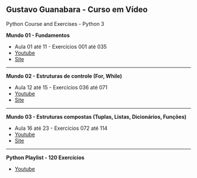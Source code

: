## Gustavo Guanabara - Curso em Vídeo
Python Course and Exercises - Python 3

**Mundo 01 - Fundamentos** 
- Aula 01 até 11 - Exercícios 001 até 035
- [Youtube](https://www.youtube.com/playlist?list=PLHz_AreHm4dlKP6QQCekuIPky1CiwmdI6)
- [Site](https://www.cursoemvideo.com/curso/python-3-mundo-1/)

---

**Mundo 02 - Estruturas de controle (For, While)** 
- Aula 12 até 15 - Exercícios 036 até 071
- [Youtube](https://www.youtube.com/playlist?list=PLHz_AreHm4dk_nZHmxxf_J0WRAqy5Czye)
- [Site](https://www.cursoemvideo.com/curso/python-3-mundo-2/)

---

**Mundo 03 - Estruturas compostas (Tuplas, Listas, Dicionários, Funções)** 
- Aula 16 até 23 - Exercícios 072 até 114
- [Youtube](https://www.youtube.com/playlist?list=PLHz_AreHm4dksnH2jVTIVNviIMBVYyFnH)
- [Site](https://www.cursoemvideo.com/curso/python-3-mundo-3/)

---

**Python Playlist - 120 Exercícios** 
- [Youtube](https://www.youtube.com/playlist?list=PLHz_AreHm4dm6wYOIW20Nyg12TAjmMGT-)



